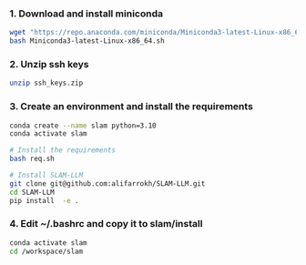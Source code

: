 ### 1. Download and install miniconda
```sh
wget "https://repo.anaconda.com/miniconda/Miniconda3-latest-Linux-x86_64.sh"
bash Miniconda3-latest-Linux-x86_64.sh
```

### 2. Unzip ssh keys
```sh
unzip ssh_keys.zip
```

### 3. Create an environment and install the requirements
```sh
conda create --name slam python=3.10
conda activate slam

# Install the requirements
bash req.sh

# Install SLAM-LLM
git clone git@github.com:alifarrokh/SLAM-LLM.git
cd SLAM-LLM
pip install  -e .
```

### 4. Edit ~/.bashrc and copy it to slam/install
```sh
conda activate slam
cd /workspace/slam
```